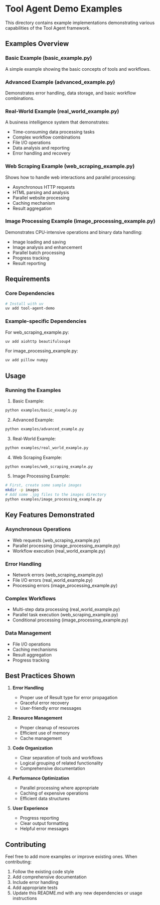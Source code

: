 # Tool Agent Demo Examples

This directory contains example implementations demonstrating various capabilities of the Tool Agent framework.

## Examples Overview

### Basic Example (basic_example.py)
A simple example showing the basic concepts of tools and workflows.

### Advanced Example (advanced_example.py)
Demonstrates error handling, data storage, and basic workflow combinations.

### Real-World Example (real_world_example.py)
A business intelligence system that demonstrates:
- Time-consuming data processing tasks
- Complex workflow combinations
- File I/O operations
- Data analysis and reporting
- Error handling and recovery

### Web Scraping Example (web_scraping_example.py)
Shows how to handle web interactions and parallel processing:
- Asynchronous HTTP requests
- HTML parsing and analysis
- Parallel website processing
- Caching mechanism
- Result aggregation

### Image Processing Example (image_processing_example.py)
Demonstrates CPU-intensive operations and binary data handling:
- Image loading and saving
- Image analysis and enhancement
- Parallel batch processing
- Progress tracking
- Result reporting

## Requirements

### Core Dependencies
```bash
# Install with uv
uv add tool-agent-demo
```

### Example-specific Dependencies

For web_scraping_example.py:
```bash
uv add aiohttp beautifulsoup4
```

For image_processing_example.py:
```bash
uv add pillow numpy
```

## Usage

### Running the Examples

1. Basic Example:
```bash
python examples/basic_example.py
```

2. Advanced Example:
```bash
python examples/advanced_example.py
```

3. Real-World Example:
```bash
python examples/real_world_example.py
```

4. Web Scraping Example:
```bash
python examples/web_scraping_example.py
```

5. Image Processing Example:
```bash
# First, create some sample images
mkdir -p images
# Add some .jpg files to the images directory
python examples/image_processing_example.py
```

## Key Features Demonstrated

### Asynchronous Operations
- Web requests (web_scraping_example.py)
- Parallel processing (image_processing_example.py)
- Workflow execution (real_world_example.py)

### Error Handling
- Network errors (web_scraping_example.py)
- File I/O errors (real_world_example.py)
- Processing errors (image_processing_example.py)

### Complex Workflows
- Multi-step data processing (real_world_example.py)
- Parallel task execution (web_scraping_example.py)
- Conditional processing (image_processing_example.py)

### Data Management
- File I/O operations
- Caching mechanisms
- Result aggregation
- Progress tracking

## Best Practices Shown

1. **Error Handling**
   - Proper use of Result type for error propagation
   - Graceful error recovery
   - User-friendly error messages

2. **Resource Management**
   - Proper cleanup of resources
   - Efficient use of memory
   - Cache management

3. **Code Organization**
   - Clear separation of tools and workflows
   - Logical grouping of related functionality
   - Comprehensive documentation

4. **Performance Optimization**
   - Parallel processing where appropriate
   - Caching of expensive operations
   - Efficient data structures

5. **User Experience**
   - Progress reporting
   - Clear output formatting
   - Helpful error messages

## Contributing

Feel free to add more examples or improve existing ones. When contributing:

1. Follow the existing code style
2. Add comprehensive documentation
3. Include error handling
4. Add appropriate tests
5. Update this README.md with any new dependencies or usage instructions
